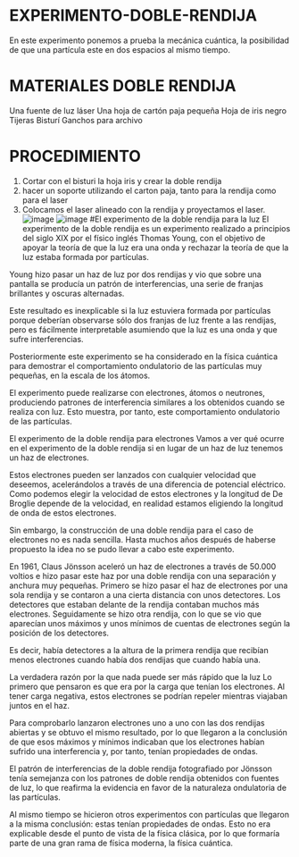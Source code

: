 # EXPERIMENTO-DOBLE-RENDIJA
En este experimento ponemos a prueba la mecánica cuántica, la posibilidad de que una partícula este en dos espacios al mismo tiempo.
# MATERIALES DOBLE RENDIJA
Una fuente de luz láser
Una hoja de cartón paja pequeña
Hoja de iris negro
Tijeras Bisturí
Ganchos para archivo
# PROCEDIMIENTO
1. Cortar con el bisturi la hoja iris y crear la doble rendija
2. hacer un soporte utilizando el carton paja, tanto para la rendija como para el laser
3. Colocamos el laser alineado con la rendija y proyectamos el laser.
![image](https://user-images.githubusercontent.com/124221504/224074436-0d51e0dc-5b26-4e5c-b300-5245fd101608.png)
![image](https://user-images.githubusercontent.com/124221504/224074539-730d623a-2a59-4fc1-99ff-40db0387f4c0.png)
#El experimento de la doble rendija para la luz
El experimento de la doble rendija es un experimento realizado a principios del siglo XIX por el físico inglés Thomas Young, con el objetivo de apoyar la teoría de que la luz era una onda y rechazar la teoría de que la luz estaba formada por partículas.

Young hizo pasar un haz de luz por dos rendijas y vio que sobre una pantalla se producía un patrón de interferencias, una serie de franjas brillantes y oscuras alternadas.

Este resultado es inexplicable si la luz estuviera formada por partículas porque deberían observarse sólo dos franjas de luz frente a las rendijas, pero es fácilmente interpretable asumiendo que la luz es una onda y que sufre interferencias.

Posteriormente este experimento se ha considerado en la física cuántica para demostrar el comportamiento ondulatorio de las partículas muy pequeñas, en la escala de los átomos.

El experimento puede realizarse con electrones, átomos o neutrones, produciendo patrones de interferencia similares a los obtenidos cuando se realiza con luz. Esto muestra, por tanto, este comportamiento ondulatorio de las partículas.

El experimento de la doble rendija para electrones
Vamos a ver qué ocurre en el experimento de la doble rendija si en lugar de un haz de luz tenemos un haz de electrones.

Estos electrones pueden ser lanzados con cualquier velocidad que deseemos, acelerándolos a través de una diferencia de potencial eléctrico. Como podemos elegir la velocidad de estos electrones y la longitud de De Broglie depende de la velocidad, en realidad estamos eligiendo la longitud de onda de estos electrones.

Sin embargo, la construcción de una doble rendija para el caso de electrones no es nada sencilla. Hasta muchos años después de haberse propuesto la idea no se pudo llevar a cabo este experimento.

En 1961, Claus Jönsson aceleró un haz de electrones a través de 50.000 voltios e hizo pasar este haz por una doble rendija con una separación y anchura muy pequeñas. Primero se hizo pasar el haz de electrones por una sola rendija y se contaron a una cierta distancia con unos detectores. Los detectores que estaban delante de la rendija contaban muchos más electrones. Seguidamente se hizo otra rendija, con lo que se vio que aparecían unos máximos y unos mínimos de cuentas de electrones según la posición de los detectores.

Es decir, había detectores a la altura de la primera rendija que recibían menos electrones cuando había dos rendijas que cuando había una.

La verdadera razón por la que nada puede ser más rápido que la luz Lo primero que pensaron es que era por la carga que tenían los electrones. Al tener carga negativa, estos electrones se podrían repeler mientras viajaban juntos en el haz.

Para comprobarlo lanzaron electrones uno a uno con las dos rendijas abiertas y se obtuvo el mismo resultado, por lo que llegaron a la conclusión de que esos máximos y mínimos indicaban que los electrones habían sufrido una interferencia y, por tanto, tenían propiedades de ondas.

El patrón de interferencias de la doble rendija fotografiado por Jönsson tenía semejanza con los patrones de doble rendija obtenidos con fuentes de luz, lo que reafirma la evidencia en favor de la naturaleza ondulatoria de las partículas.

Al mismo tiempo se hicieron otros experimentos con partículas que llegaron a la misma conclusión: estas tenían propiedades de ondas. Esto no era explicable desde el punto de vista de la física clásica, por lo que formaría parte de una gran rama de física moderna, la física cuántica.

